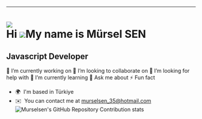 --- 
[![](https://komarev.com/ghpvc/?username=murselsen)](https://komarev.com)
<br>
Hi ![](https://user-images.githubusercontent.com/18350557/176309783-0785949b-9127-417c-8b55-ab5a4333674e.gif)My name is Mürsel SEN
==================================================================================================================================

Javascript Developer
-----------------------------

🔭 I’m currently working on 👯 I’m looking to collaborate on 🤝 I’m looking for help with 🌱 I’m currently learning 💬 Ask me about ⚡ Fun fact

* 🌍  I'm based in Türkiye
* ✉️  You can contact me at [murselsen\_35@hotmail.com](mailto:murselsen_35@hotmail.com)
![Murselsen's GitHub Repository Contribution stats](https://github-contributor-stats.vercel.app/api?username=murselsen)
